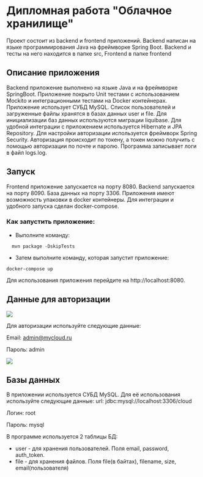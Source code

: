 # Дипломная работа "Облачное хранилище"
Проект состоит из backend и frontend приложений. Backend написан на языке 
программирования Java на фреймворке Spring Boot. Backend и тесты на него находится в папке src,
Frontend в папке frontend

## Описание приложения

Backend приложение выполнено на языке Java и на фреймворке SpringBoot. Приложение покрыто Unit тестами с использованием
Mockito и интеграционными тестами на Docker контейнерах. Приложение использует СУБД MySQL.
Список пользователей и загруженные файлы хранятся в базах данных user и file. Для инициализации
баз данных используются миграции liquibase. Для удобной интеграции с приложением используется Hibernate и JPA Repository.
Для настройки авторизации используется фреймворк Spring Security.
Авторизация происходит по токену, а токен можно получить с помощью авторизации по почте и паролю.
Программа записывает логи в файл logs.log.


## Запуск

Frontend приложение запускается на порту 8080. Backend запускается на порту 8090. База данных на порту 3306.
Приложения имеют возможность упаковки в docker контейнеры. Для интеграции и удобного запуска сделан docker-compose.

### Как запустить приложение:

* Выполните команду:
```
  mvn package -DskipTests
```
* Затем выполните команду, которая запустит приложение:
```
docker-compose up
```

Для использования приложения перейдите на http://localhost:8080.

## Данные для авторизации

![](photo/ф2.png)

Для авторизации используйте следующие данные:

Email: admin@mycloud.ru

Пароль: admin

![](photo/ф1.png)

## Базы данных

В приложении используется СУБД MySQL. Для её использования используйте следующие данные:
url: jdbc:mysql://localhost:3306/cloud


Логин: root


Пароль: mysql

В программе используется 2 таблицы БД:

* user - для хранения пользователей. Поля email, password, auth_token.
* file - для хранения файлов. Поля file(в байтах), filename, size, email(пользователя)